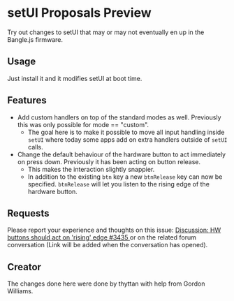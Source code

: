 # setUI Proposals Preview

Try out changes to setUI that may or may not eventually en up in the Bangle.js firmware.

## Usage

Just install it and it modifies setUI at boot time.

## Features

- Add custom handlers on top of the standard modes as well. Previously this was only possible for mode == "custom".
  - The goal here is to make it possible to move all input handling inside `setUI` where today some apps add on extra handlers outside of `setUI` calls.
- Change the default behaviour of the hardware button to act immediately on press down. Previously it has been acting on button release.
  - This makes the interaction slightly snappier.
  - In addition to the existing `btn` key a new `btnRelease` key can now be specified. `btnRelease` will let you listen to the rising edge of the hardware button.

## Requests

Please report your experience and thoughts on this issue:
[ Discussion: HW buttons should act on 'rising' edge #3435 ](https://github.com/espruino/BangleApps/issues/3435) or on the related forum conversation (Link will be added when the conversation has opened).

## Creator

The changes done here were done by thyttan with help from Gordon Williams.
